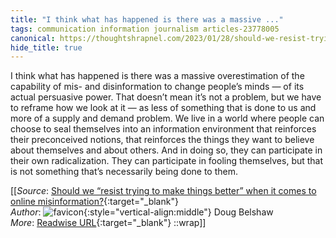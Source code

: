 ```yaml
---
title: "I think what has happened is there was a massive ..."
tags: communication information journalism articles-23778005
canonical: https://thoughtshrapnel.com/2023/01/28/should-we-resist-trying-to-make-things-better-when-it-comes-to-online-misinformation/
hide_title: true
---
```


I think what has happened is there was a massive overestimation of the capability of mis- and disinformation to change people’s minds — of its actual persuasive power. That doesn’t mean it’s not a problem, but we have to reframe how we look at it — as less of something that is done to us and more of a supply and demand problem. We live in a world where people can choose to seal themselves into an information environment that reinforces their preconceived notions, that reinforces the things they want to believe about themselves and about others. And in doing so, they can participate in their own radicalization. They can participate in fooling themselves, but that is not something that’s necessarily being done to them.


[[_Source_: [Should we “resist trying to make things better” when it comes to online misinformation?](https://thoughtshrapnel.com/2023/01/28/should-we-resist-trying-to-make-things-better-when-it-comes-to-online-misinformation/){:target="_blank"}<br>
_Author_: ![favicon](https://s2.googleusercontent.com/s2/favicons?domain=thoughtshrapnel.com){:style="vertical-align:middle"} Doug Belshaw<br>
_More_: [Readwise URL](https://readwise.io/open/465082932){:target="_blank"}
::wrap]]